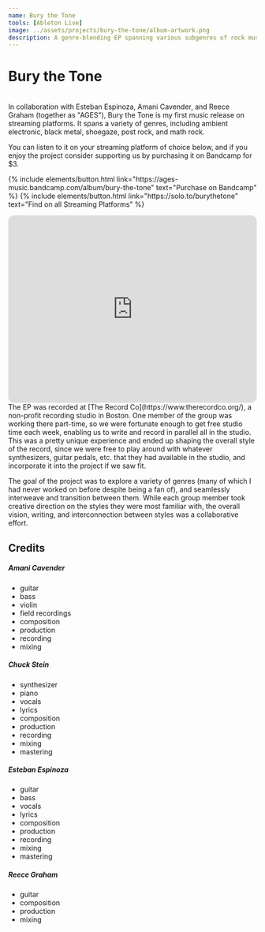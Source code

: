 ```yaml
---
name: Bury the Tone
tools: [Ableton Live]
image: ../assets/projects/bury-the-tone/album-artwork.png
description: A genre-blending EP spanning various subgenres of rock music, infused with electronic and orchestral elements
---
```


# Bury the Tone
<br />
In collaboration with Esteban Espinoza, Amani Cavender, and Reece Graham (together as "AGES"), Bury the Tone is my first music release on streaming platforms. It spans a variety of genres, including ambient electronic, black metal, shoegaze, post rock, and math rock.

You can listen to it on your streaming platform of choice below, and if you enjoy the project consider supporting us by purchasing it on Bandcamp for $3.

<p class="text-center">
 {% include elements/button.html link="https://ages-music.bandcamp.com/album/bury-the-tone" text="Purchase on Bandcamp" %}
 {% include elements/button.html link="https://solo.to/burythetone" text="Find on all Streaming Platforms" %}
</p>

<iframe style="border-radius:12px" src="https://open.spotify.com/embed/album/21byAK0kfxEB5C7Mcr4rHG?utm_source=generator" width="100%" height="380"             frameBorder="0" allowfullscreen="" allow="autoplay; clipboard-write; encrypted-media; fullscreen; picture-in-picture"></iframe>
<br />
The EP was recorded at [The Record Co](https://www.therecordco.org/), a non-profit recording studio in Boston. One member of the group was working there part-time, so we were fortunate enough to get free studio time each week, enabling us to write and record in parallel all in the studio. This was a pretty unique experience and ended up shaping the overall style of the record, since we were free to play around with whatever synthesizers, guitar pedals, etc. that they had available in the studio, and incorporate it into the project if we saw fit.

The goal of the project was to explore a variety of genres (many of which I had never worked on before despite being a fan of), and seamlessly interweave and transition between them. While each group member took creative direction on the styles they were most familiar with, the overall vision, writing, and interconnection between styles was a collaborative effort.

## Credits
##### *Amani Cavender*
- guitar
- bass
- violin
- field recordings
- composition
- production
- recording
- mixing


##### *Chuck Stein*
- synthesizer
- piano
- vocals
- lyrics
- composition
- production
- recording
- mixing
- mastering

##### *Esteban Espinoza*
- guitar
- bass
- vocals
- lyrics
- composition
- production
- recording
- mixing
- mastering

##### *Reece Graham*
- guitar
- composition
- production
- mixing

